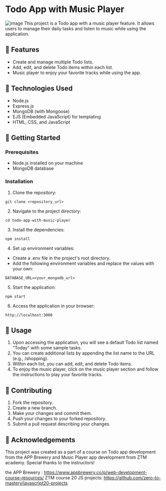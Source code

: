 # Todo App with Music Player


![image](https://user-images.githubusercontent.com/113175990/236661792-0fdba0b9-f0d3-4373-ad98-f8fc33c20ca4.png)
This project is a Todo app with a music player feature. It allows users to manage their daily tasks and listen to music while using the application.

## 🎵 Features
- Create and manage multiple Todo lists.
- Add, edit, and delete Todo items within each list.
- Music player to enjoy your favorite tracks while using the app.

## 🎵 Technologies Used
- Node.js
- Express.js
- MongoDB (with Mongoose)
- EJS (Embedded JavaScript) for templating
- HTML, CSS, and JavaScript

## 🎵 Getting Started

### Prerequisites
- Node.js installed on your machine
- MongoDB database

### Installation

1. Clone the repository:
```
git clone <repository_url>
```

2. Navigate to the project directory:
```
cd todo-app-with-music-player
```

3. Install the dependencies:
```
npm install
```
4. Set up environment variables:
 - Create a .env file in the project's root directory.
 - Add the following environment variables and replace the values with your own:
```
DATABASE_URL=<your_mongodb_url>
```
5. Start the application:
```
npm start
```
6. Access the application in your browser:
```
http://localhost:3000
```

## 🎵 Usage

1. Upon accessing the application, you will see a default Todo list named "Today" with some sample tasks.
2. You can create additional lists by appending the list name to the URL (e.g., /shopping).
3. Within each list, you can add, edit, and delete Todo items.
4. To enjoy the music player, click on the music player section and follow the instructions to play your favorite tracks.

## 🎵 Contributing

1. Fork the repository.
2. Create a new branch.
3. Make your changes and commit them.
4. Push your changes to your forked repository.
5. Submit a pull request describing your changes.

## 🎵 Acknowledgements

This project was created as a part of a course on Todo app development from  the APP Brewery and Music Player app development from ZTM academy. Special thanks to the instructors!

the APP Brewery : https://www.appbrewery.co/p/web-development-course-resources/
ZTM course 20 JS projects: https://github.com/zero-to-mastery/javascript20-projects
